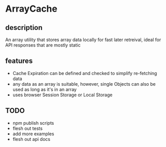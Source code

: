 # ArrayCache

## description
An array utility that stores array data locally for fast later retreival, ideal for API responses that are mostly static

## features
- Cache Expiration can be defined and checked to simplify re-fetching data
- any data as an array is suitable, however, single Objects can also be used as long as it's in an array
- uses browser Session Storage or Local Storage

## TODO
- npm publish scripts
- flesh out tests
- add more examples
- flesh out api docs